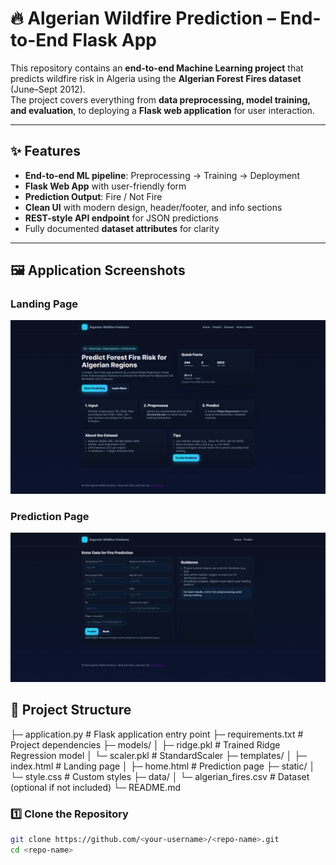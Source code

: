 # 🔥 Algerian Wildfire Prediction – End-to-End Flask App

This repository contains an **end-to-end Machine Learning project** that predicts wildfire risk in Algeria using the **Algerian Forest Fires dataset** (June–Sept 2012).  
The project covers everything from **data preprocessing, model training, and evaluation**, to deploying a **Flask web application** for user interaction.

---

## ✨ Features
- **End-to-end ML pipeline**: Preprocessing → Training → Deployment
- **Flask Web App** with user-friendly form
- **Prediction Output**: Fire / Not Fire
- **Clean UI** with modern design, header/footer, and info sections
- **REST-style API endpoint** for JSON predictions
- Fully documented **dataset attributes** for clarity

---

## 🖼️ Application Screenshots
### Landing Page
![Landing Page](screenshots/Landing_Page.png)

### Prediction Page
![Prediction Page](screenshots/Prediction_Page.png)


## 📂 Project Structure

├─ application.py # Flask application entry point
├─ requirements.txt # Project dependencies
├─ models/
│ ├─ ridge.pkl # Trained Ridge Regression model
│ └─ scaler.pkl # StandardScaler
├─ templates/
│ ├─ index.html # Landing page
│ ├─ home.html # Prediction page
├─ static/
│ └─ style.css # Custom styles
├─ data/
│ └─ algerian_fires.csv # Dataset (optional if not included)
└─ README.md

### 1️⃣ Clone the Repository
```bash
git clone https://github.com/<your-username>/<repo-name>.git
cd <repo-name>
